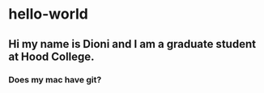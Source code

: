 # hello-world

## Hi my name is Dioni and I am a graduate student at Hood College.

### Does my mac have git?

